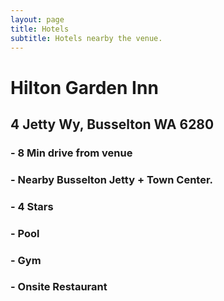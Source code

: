 ```yaml
---
layout: page
title: Hotels
subtitle: Hotels nearby the venue.
---
```


# Hilton Garden Inn
## 4 Jetty Wy, Busselton WA 6280
### - 8 Min drive from venue
### - Nearby Busselton Jetty + Town Center.
### - 4 Stars
### - Pool
### - Gym
### - Onsite Restaurant